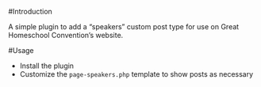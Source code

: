 #Introduction

A simple plugin to add a “speakers” custom post type for use on Great Homeschool Convention’s website.

#Usage

- Install the plugin
- Customize the `page-speakers.php` template to show posts as necessary
